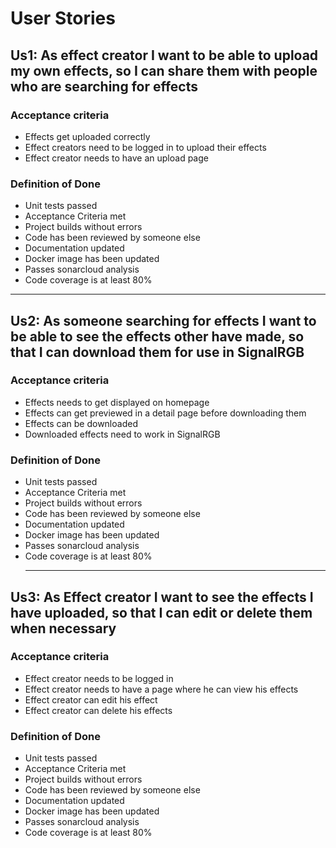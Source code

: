# User Stories

## Us1:  As effect creator I want to be able to upload my own effects, so I can share them with people who are searching for effects
  
  ### Acceptance criteria
   * Effects get uploaded correctly
   * Effect creators need to be logged in to upload their effects
   * Effect creator needs to have an upload page
   
  ### Definition of Done 
   * Unit tests passed
   * Acceptance Criteria met
   * Project builds without errors
   * Code has been reviewed by someone else
   * Documentation updated
   * Docker image has been updated
   * Passes sonarcloud analysis
   * Code coverage is at least 80%
   <hr>
   
  ## Us2: As someone searching for effects I want to be able to see the effects other have made, so that I can download them for use in SignalRGB
  
  ### Acceptance criteria
   * Effects needs to get displayed on homepage
   * Effects can get previewed in a detail page before downloading them
   * Effects can be downloaded
   * Downloaded effects need to work in SignalRGB
   
  ### Definition of Done 
   * Unit tests passed
   * Acceptance Criteria met
   * Project builds without errors
   * Code has been reviewed by someone else
   * Documentation updated
   * Docker image has been updated
   * Passes sonarcloud analysis
   * Code coverage is at least 80%
      <hr>
   
  ## Us3: As Effect creator I want to see the effects I have uploaded, so that I can edit or delete them when necessary
  
  ### Acceptance criteria
   * Effect creator needs to be logged in
   * Effect creator needs to have a page where he can view his effects
   * Effect creator can edit his effect
   * Effect creator can delete his effects

   
  ### Definition of Done 
   * Unit tests passed
   * Acceptance Criteria met
   * Project builds without errors
   * Code has been reviewed by someone else
   * Documentation updated
   * Docker image has been updated
   * Passes sonarcloud analysis
   * Code coverage is at least 80%
   
   
